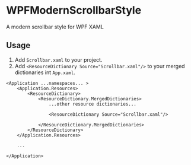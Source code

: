 # WPFModernScrollbarStyle
A modern scrollbar style for WPF XAML

## Usage

1. Add `Scrollbar.xaml` to your project.
2. Add `<ResourceDictionary Source="Scrollbar.xaml"/>` to your merged dictionaries int `App.xaml`.

```xaml
<Application ...namespaces... >
    <Application.Resources>
        <ResourceDictionary>
            <ResourceDictionary.MergedDictionaries>
                ...other resource dictionaries...
                
                <ResourceDictionary Source="Scrollbar.xaml"/>
                
            </ResourceDictionary.MergedDictionaries>
        </ResourceDictionary>
    </Application.Resources>
    
    ...

</Application>
```
